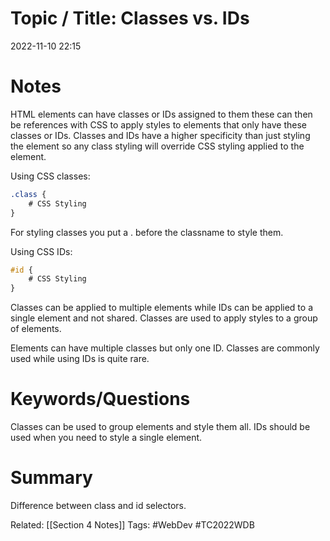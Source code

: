 # Topic / Title: Classes vs. IDs

2022-11-10
22:15


# Notes
HTML elements can have classes or IDs assigned to them these can then be references with CSS to apply styles to elements that only have these classes or IDs. Classes and IDs have a higher specificity than just styling the element so any class styling will override CSS styling applied to the element.

Using CSS classes:
```css
.class {
	# CSS Styling
}
```
For styling classes you put a . before the classname to style them.

Using CSS IDs:
```css
#id {
	# CSS Styling
}
```

Classes can be applied to multiple elements while IDs can be applied to a single element and not shared. Classes are used to apply styles to a group of elements.

Elements can have multiple classes but only one ID. Classes are commonly used while using IDs is quite rare.

# Keywords/Questions
Classes can be used to group elements and style them all.
IDs should be used when you need to style a single element.
# Summary
Difference between class and id selectors.

Related: [[Section 4 Notes]]
Tags: #WebDev #TC2022WDB 